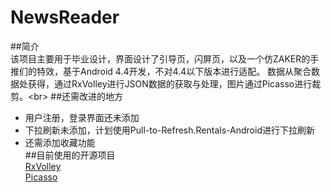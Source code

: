 # NewsReader
##简介<br>
该项目主要用于毕业设计，界面设计了引导页，闪屏页，以及一个仿ZAKER的手推们的特效，基于Android 4.4开发，不对4.4以下版本进行适配。
数据从聚合数据处获得，通过RxVolley进行JSON数据的获取与处理，图片通过Picasso进行裁剪。\<br>
##还需改进的地方<br>
* 用户注册，登录界面还未添加<br>
* 下拉刷新未添加，计划使用Pull-to-Refresh.Rentals-Android进行下拉刷新<br>
* 还需添加收藏功能<br>
##目前使用的开源项目<br>
[RxVolley](https://github.com/kymjs/RxVolley/)<br>
[Picasso](https://github.com/square/picasso)<br>
